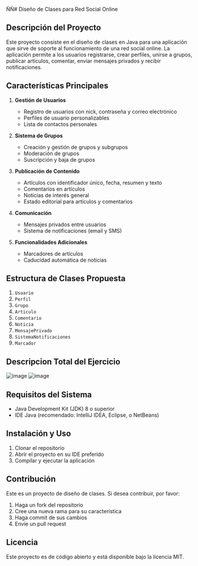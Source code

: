 ÑÑ# Diseño de Clases para Red Social Online

## Descripción del Proyecto

Este proyecto consiste en el diseño de clases en Java para una aplicación que sirve de soporte al funcionamiento de una red social online. La aplicación permite a los usuarios registrarse, crear perfiles, unirse a grupos, publicar artículos, comentar, enviar mensajes privados y recibir notificaciones.

## Características Principales

1. **Gestión de Usuarios**
   - Registro de usuarios con nick, contraseña y correo electrónico
   - Perfiles de usuario personalizables
   - Lista de contactos personales

2. **Sistema de Grupos**
   - Creación y gestión de grupos y subgrupos
   - Moderación de grupos
   - Suscripción y baja de grupos

3. **Publicación de Contenido**
   - Artículos con identificador único, fecha, resumen y texto
   - Comentarios en artículos
   - Noticias de interés general
   - Estado editorial para artículos y comentarios

4. **Comunicación**
   - Mensajes privados entre usuarios
   - Sistema de notificaciones (email y SMS)

5. **Funcionalidades Adicionales**
   - Marcadores de artículos
   - Caducidad automática de noticias

## Estructura de Clases Propuesta

1. `Usuario`
2. `Perfil`
3. `Grupo`
4. `Articulo`
5. `Comentario`
6. `Noticia`
7. `MensajePrivado`
8. `SistemaNotificaciones`
9. `Marcador`


## Descripcion Total del Ejercicio
![image](https://github.com/user-attachments/assets/40679399-9cac-45c9-bd95-a83cc866ecf9)
![image](https://github.com/user-attachments/assets/21399737-6cae-4e87-bdc3-9366162fc5d0)


## Requisitos del Sistema

- Java Development Kit (JDK) 8 o superior
- IDE Java (recomendado: IntelliJ IDEA, Eclipse, o NetBeans)

## Instalación y Uso

1. Clonar el repositorio
2. Abrir el proyecto en su IDE preferido
3. Compilar y ejecutar la aplicación

## Contribución

Este es un proyecto de diseño de clases. Si desea contribuir, por favor:

1. Haga un fork del repositorio
2. Cree una nueva rama para su característica
3. Haga commit de sus cambios
4. Envíe un pull request

## Licencia

Este proyecto es de código abierto y está disponible bajo la licencia MIT.
